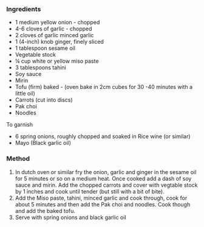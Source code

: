 ### Ingredients

* 1 medium yellow onion - chopped
* 4-6 cloves of garlic - chopped
* 2 cloves of garlic minced garlic
* 1 (4-inch) knob ginger, finely sliced
* 1 tablespoon sesame oil
* Vegetable stock
* ¼ cup white or yellow miso paste
* 3 tablespoons tahini
* Soy sauce
* Mirin
* Tofu (firm) baked - (oven bake in 2cm cubes for 30 -40 minutes with a little oil)
* Carrots (cut into discs)
* Pak choi
* Noodles

To garnish

* 6 spring onions, roughly chopped and soaked in Rice wine (or similar)
* Mayo (Black garlic oil)

### Method

1. In dutch oven or similar fry the onion, garlic and ginger in the sesame oil for 5 minutes or so on a medium heat. Once cooked add a dash of soy sauce and mirin. Add the chopped carrots and cover with vegtable stock by 1 inches and cook until tender (but still with a bit of bite). 
2. Add the Miso paste, tahini, minced garlic and cook through, cook for about 5 minutes and then add the Pak choi and noodles. Cook though and add the baked tofu. 
3. Serve with spring onions and black garlic oil
